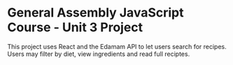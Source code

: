# General Assembly JavaScript Course - Unit 3 Project

This project uses React and the Edamam API to let users search for recipes. Users may filter by diet, view ingredients and read full reciptes.
